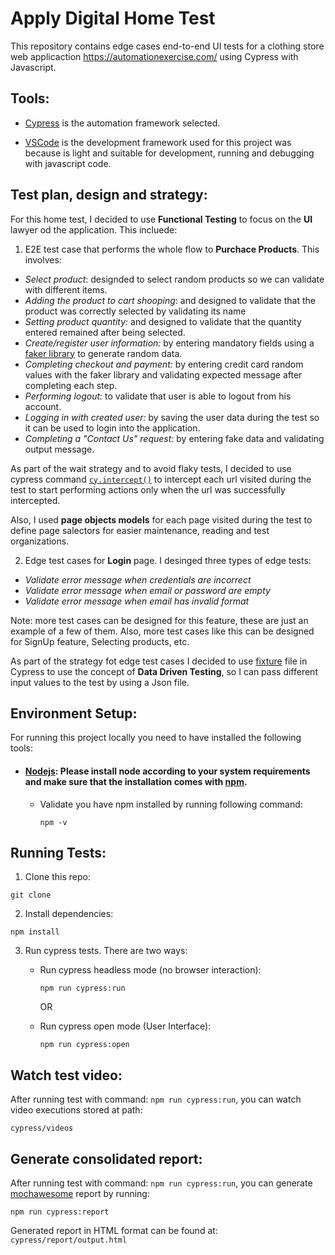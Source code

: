 # Apply Digital Home Test

This repository contains edge cases end-to-end UI tests for a clothing store web applicaction https://automationexercise.com/
using Cypress with Javascript.

## Tools:

* [Cypress](https://www.cypress.io/) is the automation framework selected. 

* [VSCode](https://code.visualstudio.com/) is the development framework used for this project was because is light and suitable for development, running and debugging with javascript code.

## Test plan, design and strategy:
For this home test, I decided to use **Functional Testing** to focus on the **UI** lawyer od the application. This incluede: 
1) E2E test case that performs the whole flow to **Purchace Products**. This involves: 
  * *Select product*: designded to select random products so we can validate with different items. 
  * *Adding the product to cart shooping*: and designed to validate that the product was correctly selected by validating its name
  * *Setting product quantity:* and designed to validate that the quantity entered remained after being selected.
  * *Create/register user information:* by entering mandatory fields using a [faker library](https://fakerjs.dev/) to generate random data.
  * *Completing checkout and payment:* by entering credit card random values with the faker library and validating expected message after completing each step.
  * *Performing logout:* to validate that user is able to logout from his account.
  * *Logging in with created user:* by saving the user data during the test so it can be used to login into the application.
  * *Completing a "Contact Us" request:* by entering fake data and validating output message. 
  
  As part of the wait strategy and to avoid flaky tests, I decided to use cypress command [`cy.intercept()`](https://docs.cypress.io/api/commands/intercept) to intercept each url visited during the test to start performing actions only when the url was successfully intercepted.  
  
  Also, I used **page objects models** for each page visited during the test to define page salectors for easier maintenance, reading and test organizations. 
  
 2) Edge test cases for **Login** page. I desinged three types of edge tests:
  * *Validate error message when credentials are incorrect*
  * *Validate error message when email or password are empty*
  * *Validate error message when email has invalid format*
  
  Note: more test cases can be designed for this feature, these are just an example of a few of them. Also, more test cases like this can be designed for SignUp feature, Selecting products, etc. 
  
  As part of the strategy fot edge test cases I decided to use [fixture](https://docs.cypress.io/api/commands/fixture) file in Cypress to use the concept of **Data Driven Testing**, so I can pass different input values to the test by using a Json file. 
  
 ## Environment Setup:
 
 For running this project locally you need to have installed the following tools:

* #### [Nodejs](https://nodejs.org/en/download/): Please install node according to your system requirements and make sure that the installation comes with [npm](https://docs.npmjs.com/downloading-and-installing-node-js-and-npm).
  * Validate you have npm installed by running following command: 

    ``
    npm -v
    ``

## Running Tests:

1) Clone this repo:

  ```
  git clone 
  ```
  
2) Install dependencies:

  ```
  npm install 
  ```
  
3) Run cypress tests. There are two ways:
    * Run cypress headless mode (no browser interaction):
    
      ```
      npm run cypress:run
      ``` 
      
      OR
    
    * Run cypress open mode (User Interface):
      
      ```
      npm run cypress:open
      ```

## Watch test video:
  After running test with command: `npm run cypress:run`, you can watch video executions stored at path: 
  
  ```
  cypress/videos
  ```
  
## Generate consolidated report:
  After running test with command: `npm run cypress:run`, you can generate [mochawesome](https://www.npmjs.com/package/mochawesome) report by running:
  
  ```
  npm run cypress:report
  ```
  Generated report in HTML format can be found at: `cypress/report/output.html`
  


